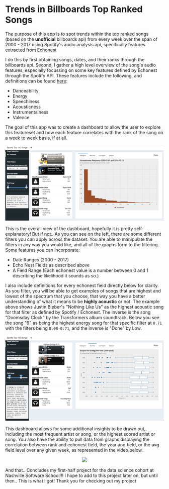 # Trends in Billboards Top Ranked Songs

The purpose of this app is to spot trends within the top ranked songs (based on the **unofficial** billboards api)
from every week over the span of 2000 - 2017 using Spotify's audio analysis api, specifically features extracted from [Echonest](http://static.echonest.com/enspex/)

I do this by first obtaining songs, dates, and their ranks through the billboards api. Second, I gather a high level overview of the song's audio features, especially focussing on some key features defined by Echonest through the Spotify API. These features include the following, and definitions can be found [here](https://developer.spotify.com/documentation/web-api/reference/tracks/get-audio-features/#audio-features-object): 

* Danceability
* Energy
* Speechiness
* Acousticness
* Instrumentalness
* Valence

The goal of this app was to create a dashboard to allow the user to explore this featureset and how each feature correlates with the rank of the song on a week to week basis, if at all. 

![Overview](./images/overview.png)

This is the overall view of the dashboard, hopefully it is pretty self-explanatory! But if not..
As you can see on the left, there are some different filters you can apply across the dataset. You are able to manipulate the filters in any way you would like, and all of the graphs form to the filtering. Some features you can incorporate: 

* Date Ranges (2000 - 2017)
* Echo Nest Fields as described above
* A Field Range (Each echonest value is a number between 0 and 1 describing the likelihood it sounds as so.)

I also include definitions for every echonest field directly below for clarity. As you filter, you will be able to get examples of songs that are highest and lowest of the spectrum that you choose, that way you have a better understanding of what it means to be __highly acoustic__ or not. The example above shows Justin Bieber's "Nothing Like Us" as the highest acoustic song for that filter as defined by Spotify / Echonest. The inverse is the song "Doomsday Clock" by the Transformers album soundtrack. Below you see the song "9" as being the highest energy song for that specific filter at `0.71` with the filters being `0.08-0.71`, and the inverse is "Done" by Low. 

![Filtered](./images/filtered.png)

This dashboard allows for some additional insights to be drawn out, including the most frequent artist or song, or the highest scored artist or song. You also have the ability to pull data from graphs displaying the correlation between rank and echonest field, the year and field, or the avg field level over any given week, as represented in the video below. 

<p align="center">
  <img src="/images/line_graph.gif?raw=true" width="600px">
</p>

And that.. Concludes my first-half project for the data science cohort at Nashville Software School!!! I hope to add to this project later on, but until then.. This is what I got! Thank you for checking out my project
